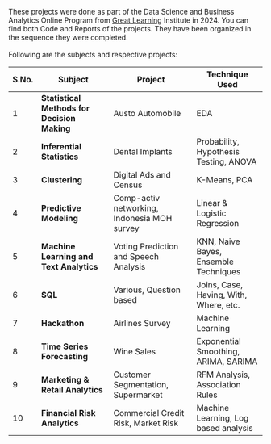 These projects were done as part of the Data Science and Business Analytics Online Program from [Great Learning](https://www.mygreatlearning.com/pg-program-data-science-business-analytics-course) Institute in 2024. You can find both Code and Reports of the projects. They have been organized in the sequence they were completed. <br><br>
Following are the subjects and respective projects:

  |   S.No.  |   Subject   | Project | Technique Used|
  |------|---------------|-----------|---------------
  | 1 |   **Statistical Methods for Decision Making**  | Austo Automobile | EDA
  | 2 |   **Inferential Statistics** | Dental Implants | Probability, Hypothesis Testing, ANOVA
  3 | **Clustering** | Digital Ads and Census | K-Means, PCA
  4 | **Predictive Modeling** | Comp-activ networking, Indonesia MOH survey | Linear & Logistic Regression
  5 | **Machine Learning and Text Analytics** | Voting Prediction and Speech Analysis | KNN, Naive Bayes, Ensemble Techniques
  6 | **SQL** | Various, Question based | Joins, Case, Having, With, Where, etc.
  7 | **Hackathon** | Airlines Survey | Machine Learning 
  8 | **Time Series Forecasting** | Wine Sales | Exponential Smoothing, ARIMA, SARIMA
  9 | **Marketing & Retail Analytics** | Customer Segmentation, Supermarket | RFM Analysis, Association Rules
  10 | **Financial Risk Analytics** | Commercial Credit Risk, Market Risk | Machine Learning, Log based analysis
